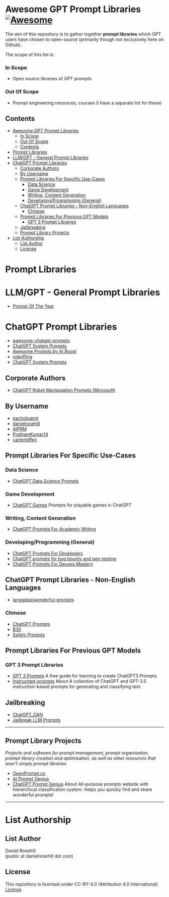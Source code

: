 # Awesome GPT Prompt Libraries [![Awesome](https://awesome.re/badge.svg)](https://awesome.re)

The aim of this repository is to gather together **prompt libraries** which GPT users have chosen to open-source (primarily though not exclusively here on Github).

The scope of this list is:

### In Scope
- Open source libraries of GPT prompts

### Out Of Scope
- Prompt engineering resources, courses (I have a separate list for these)

## Contents

- [Awesome GPT Prompt Libraries ](#awesome-gpt-prompt-libraries-)
    - [In Scope](#in-scope)
    - [Out Of Scope](#out-of-scope)
  - [Contents](#contents)
- [Prompt Libraries](#prompt-libraries)
- [LLM/GPT - General Prompt Libraries](#llmgpt---general-prompt-libraries)
- [ChatGPT Prompt Libraries](#chatgpt-prompt-libraries)
  - [Corporate Authors](#corporate-authors)
  - [By Username](#by-username)
  - [Prompt Libraries For Specific Use-Cases](#prompt-libraries-for-specific-use-cases)
    - [Data Science](#data-science)
    - [Game Development](#game-development)
    - [Writing, Content Generation](#writing-content-generation)
    - [Developing/Programming (General)](#developingprogramming-general)
  - [ChatGPT Prompt Libraries - Non-English Languages](#chatgpt-prompt-libraries---non-english-languages)
    - [Chinese](#chinese)
  - [Prompt Libraries For Previous GPT Models](#prompt-libraries-for-previous-gpt-models)
    - [GPT 3 Prompt Libraries](#gpt-3-prompt-libraries)
  - [Jailbreaking](#jailbreaking)
  - [Prompt Library Projects](#prompt-library-projects)
- [List Authorship](#list-authorship)
  - [List Author](#list-author)
  - [License](#license)


# Prompt Libraries

# LLM/GPT - General Prompt Libraries

- [Prompt Of The Year](https://github.com/successfulstudy/promptoftheyear)

# ChatGPT Prompt Libraries

- [awesome-chatgpt-prompts](https://github.com/f/awesome-chatgpt-prompts)
- [ChatGPT System Prompts](https://github.com/LouisShark/chatgpt_system_prompt)
- [Awesome Prompts by AI Boost](https://github.com/ai-boost/awesome-prompts)
- [yokoffing](https://github.com/yokoffing/ChatGPT-Prompts)
- [ChatGPT System Prompts](https://github.com/mustvlad/ChatGPT-System-Prompts)

## Corporate Authors

- [ChatGPT Robot Manipulation Prompts (Microsoft)](https://github.com/microsoft/ChatGPT-Robot-Manipulation-Prompts)

## By Username

- [pacholoamit](https://github.com/pacholoamit/chatgpt-prompts)
- [danielrosehill](https://github.com/danielrosehill/GPT-Prompt-Library-Public-)
- [AIPRM](https://github.com/gabriel-kaam/chat-gpt-prompts-from-aiprm)
- [PrathamKumar14](https://github.com/PrathamKumar14/ChatGPT-Prompts)
- [carterleffen](https://github.com/carterleffen/chatgpt-prompts)

## Prompt Libraries For Specific Use-Cases

### Data Science

- [ChatGPT Data Science Prompts](https://github.com/travistangvh/ChatGPT-Data-Science-Prompts)

### Game Development

- [ChatGPT Games](https://github.com/AdmTal/chat-gpt-games)  Prompts for playable games in ChatGPT

### Writing, Content Generation

- [ChatGPT Prompts For Academic Writing](https://github.com/ahmetbersoz/chatgpt-prompts-for-academic-writing)

### Developing/Programming (General)

- [ChatGPT Prompts For Developers](https://github.com/PickleBoxer/dev-chatgpt-prompts)
- [ChatGPT prompts for bug bounty and pen-testing](https://github.com/TakSec/chatgpt-prompts-bug-bounty)
- [ChatGPT Prompts For Devops Mastery](https://github.com/schoolofdevops/chatgpt-prompts-devopsmastery)

## ChatGPT Prompt Libraries - Non-English Languages

- [langgptai/wonderful-prompts](https://github.com/langgptai/wonderful-prompts)

### Chinese

- [ChatGPT Prompts](https://github.com/jevantang/chatgpt-prompts)
- [B30](https://github.com/B3o/GPTS-Prompt-Collection)
- [Safety Prompts](https://github.com/thu-coai/Safety-Prompts)

## Prompt Libraries For Previous GPT Models

### GPT 3 Prompt Libraries

- [GPT 3 Prompts](https://github.com/mattnigh/ChatGPT3-Free-Prompt-List) A free guide for learning to create ChatGPT3 Prompts
- [Instructgpt-prompts](https://github.com/kevinamiri/Instructgpt-prompts) About
A collection of ChatGPT and GPT-3.5 instruction-based prompts for generating and classifying text.

## Jailbreaking

 - [ChatGPT_DAN](https://github.com/0xk1h0/ChatGPT_DAN)
 - [Jailbreak LLM Prompts](https://github.com/verazuo/jailbreak_llms)

---

## Prompt Library Projects

*Projects and software for prompt management, prompt organisation, prompt library creation and optimisation, as well as other resources that aren't simply prompt libraries*

- [OpenPrompt.co](https://github.com/timqian/openprompt.co)
- [AI Prompt Genius](https://github.com/AI-Prompt-Genius/AI-Prompt-Genius)
- [ChatGPT Prompt Genius](https://github.com/wenhaomin/ChatGPT-PromptGenius) About
All-purpose prompts website with hierarchical classification system. Helps you quickly find and share wonderful prompts!  

---

# List Authorship

## List Author

Daniel Rosehill  
(public at danielrosehill dot com)

## License

This repository is licensed under CC-BY-4.0 (Attribution 4.0 International) 
[License](https://creativecommons.org/licenses/by/4.0/)